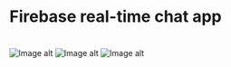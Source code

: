 # Firebase real-time chat app
#
![Image alt](https://github.com/anton2030t/ChatForMusicians/raw/master/1.gif)
![Image alt](https://github.com/anton2030t/ChatForMusicians/raw/master/2.gif)
![Image alt](https://github.com/anton2030t/ChatForMusicians/raw/master/3.gif)
